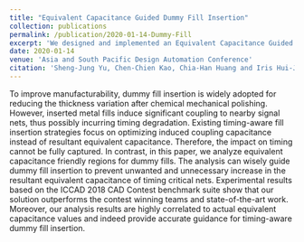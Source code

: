```yaml
---
title: "Equivalent Capacitance Guided Dummy Fill Insertion"
collection: publications
permalink: /publication/2020-01-14-Dummy-Fill
excerpt: 'We designed and implemented an Equivalent Capacitance Guided Dummy Fill Insertion Engine to mitigate the timing impact caused by dummy fills<br/><img src='/images/500x300.png'>'
date: 2020-01-14
venue: 'Asia and South Pacific Design Automation Conference'
citation: 'Sheng-Jung Yu, Chen-Chien Kao, Chia-Han Huang and Iris Hui-Ju Jiang. &quot;Equivalent Capacitance Guided Dummy Fill Insertion,&quot; <i>ASPDAC-20</i>.'
---
```


<!--We designed and implemented an Equivalent Capacitance Guided Dummy Fill Insertion Engine to mitigate the timing impact caused by dummy fills
![Dummy Fill Insertion](https://YuTaiwan.github.io/images/Dummy_Fill_Layout.png "Result Layout")-->

To improve manufacturability, dummy fill insertion is widely adopted for reducing the thickness variation after chemical mechanical polishing.
However, inserted metal fills induce significant coupling to nearby signal nets, thus possibly incurring timing degradation.
Existing timing-aware fill insertion strategies focus on optimizing induced coupling capacitance instead of resultant equivalent capacitance.
Therefore, the impact on timing cannot be fully captured.
In contrast, in this paper, we analyze equivalent capacitance friendly regions for dummy fills.
The analysis can wisely guide dummy fill insertion to prevent unwanted and unnecessary increase in the resultant equivalent capacitance of timing critical nets. 
Experimental results based on the ICCAD 2018 CAD Contest benchmark suite show that our solution outperforms the contest winning teams and state-of-the-art work.
Moreover, our analysis results are highly correlated to actual equivalent capacitance values and indeed provide accurate guidance for timing-aware dummy fill insertion.
